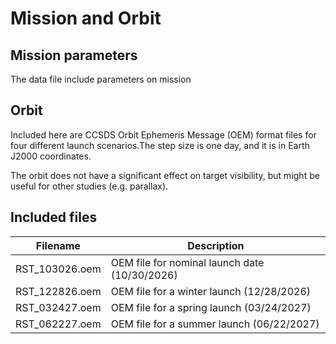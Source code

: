 # Mission and Orbit

## Mission parameters

The data file include parameters on mission

## Orbit
Included here are CCSDS Orbit Ephemeris Message (OEM) format files for four different launch scenarios.The step size is one day, and it is in Earth J2000 coordinates.

The orbit does not have a significant effect on target visibility, but might be useful for other studies (e.g. parallax).

## Included files

| Filename| Description|
|---------|------------|
| RST_103026.oem | OEM file for nominal launch date (10/30/2026)|
| RST_122826.oem | OEM file for a winter launch (12/28/2026)|
| RST_032427.oem | OEM file for a spring launch (03/24/2027)|
| RST_062227.oem | OEM file for a summer launch (06/22/2027)|